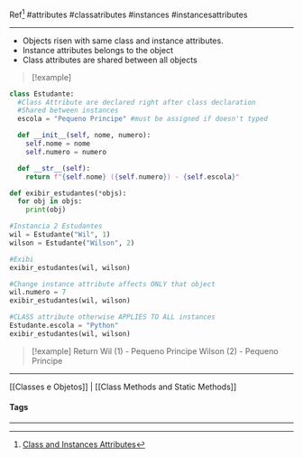 Ref[^1]
#attributes #classatributes #instances #instancesattributes
***
- Objects risen with same class and instance attributes.
- Instance attributes belongs to the object
- Class attributes are shared between all objects

>[!example]
```python
class Estudante:
  #Class Attribute are declared right after class declaration
  #Shared between instances
  escola = "Pequeno Principe" #must be assigned if doesn't typed

  def __init__(self, nome, numero):
    self.nome = nome
    self.numero = numero

  def __str__(self):
    return f"{self.nome} ({self.numero}) - {self.escola}"

def exibir_estudantes(*objs):
  for obj in objs:
    print(obj)

#Instancia 2 Estudantes    
wil = Estudante("Wil", 1)
wilson = Estudante("Wilson", 2)

#Exibi
exibir_estudantes(wil, wilson)

#Change instance attribute affects ONLY that object
wil.numero = 7
exibir_estudantes(wil, wilson)

#CLASS attribute otherwise APPLIES TO ALL instances
Estudante.escola = "Python"
exibir_estudantes(wil, wilson)
```



>[!example] Return
>Wil (1) - Pequeno Principe
>Wilson (2) - Pequeno Principe







***
[[Classes e Objetos]] | [[Class Methods and Static Methods]]
#### Tags
***
[^1]: [Class and Instances Attributes](https://github.com/digitalinnovationone/trilha-python-dio/tree/main/02%20-%20Programa%C3%A7%C3%A3o%20Orientada%20a%20Objetos/07%20-%20Atributos%20de%20classe%20ou%20inst%C3%A2ncia)